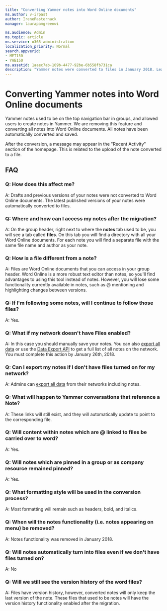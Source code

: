 ```yaml
---
title: "Converting Yammer notes into Word Online documents"
ms.author: v-irpast
author: IrenePasternack
manager: laurapamgreenwi

ms.audience: Admin
ms.topic: article
ms.service: o365-administration
localization_priority: Normal
search.appverid:
- MET150
- YAE150
ms.assetid: 1aaec7ab-109b-4477-92be-6b558fb731ca
description: "Yammer notes were converted to files in January 2018. Learn where to find your files."
---
```


# Converting Yammer notes into Word Online documents

Yammer notes used to be on the top navigation bar in groups, and allowed users to create notes in Yammer. We are removing this feature and converting all notes into Word Online documents. All notes have been automatically converted and saved.
  
After the conversion, a message may appear in the "Recent Activity" section of the homepage. This is related to the upload of the note converted to a file.
  
## FAQ

### Q: How does this affect me?

A: Drafts and previous versions of your notes were not converted to Word Online documents. The latest published versions of your notes were automatically converted to files. 
  
### Q: Where and how can I access my notes after the migration?

A: On the group header, right next to where the **notes** tab used to be, you will see a tab called **files**. On this tab you will find a directory with all your Word Online documents. For each note you will find a separate file with the same file name and author as your note. 
  
### Q: How is a file different from a note?

A: Files are Word Online documents that you can access in your group header. Word Online is a more robust text editor than notes, so you'll find advantages to using this tool instead of notes. However, you will lose some functionality currently available in notes, such as @ mentioning and highlighting changes between versions.
  
### Q: If I'm following some notes, will I continue to follow those files?

A: Yes.
  
### Q: What if my network doesn't have Files enabled?

A: In this case you should manually save your notes. You can also [export all data](../manage-security-and-compliance/export-yammer-enterprise-data.md) or use the [Data Export API](https://developer.yammer.com/docs/data-export-api) to get a full list of all notes on the network. You must complete this action by January 26th, 2018. 
  
### Q: Can I export my notes if I don't have files turned on for my network?

A: Admins can [export all data](../manage-security-and-compliance/export-yammer-enterprise-data.md) from their networks including notes. 
  
### Q: What will happen to Yammer conversations that reference a Note?

A: These links will still exist, and they will automatically update to point to the corresponding file.
  
### Q: Will content within notes which are @ linked to files be carried over to word?

A: Yes.
  
### Q: Will notes which are pinned in a group or as company resource remained pinned?

A: Yes.
  
### Q: What formatting style will be used in the conversion process?

A: Most formatting will remain such as headers, bold, and italics.
  
### Q: When will the notes functionality (i.e. notes appearing on menu) be removed?

A: Notes functionality was removed in January 2018. 
  
### Q: Will notes automatically turn into files even if we don't have files turned on?

A: No
  
### Q: Will we still see the version history of the word files?

A: Files have version history, however, converted notes will only keep the last version of the note. These files that used to be notes will have the version history functionality enabled after the migration.
  

